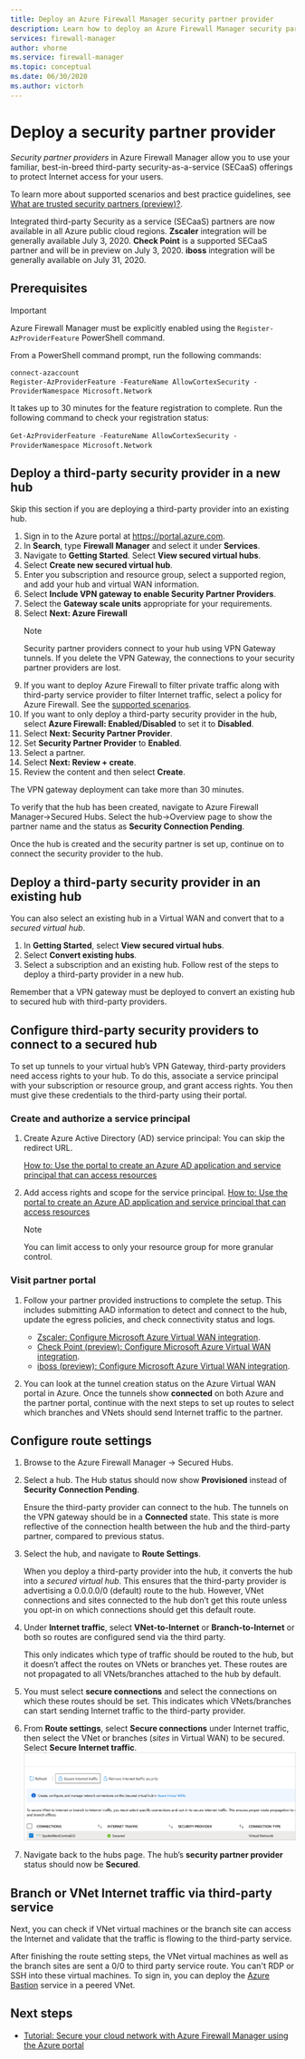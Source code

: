 ```yaml
---
title: Deploy an Azure Firewall Manager security partner provider
description: Learn how to deploy an Azure Firewall Manager security partner provider using the Azure portal. 
services: firewall-manager
author: vhorne
ms.service: firewall-manager
ms.topic: conceptual
ms.date: 06/30/2020
ms.author: victorh
---
```


# Deploy a security partner provider

*Security partner providers* in Azure Firewall Manager allow you to use your familiar, best-in-breed third-party security-as-a-service (SECaaS) offerings to protect Internet access for your users.

To learn more about supported scenarios and best practice guidelines, see [What are trusted security partners (preview)?](trusted-security-partners.md).


Integrated third-party Security as a service (SECaaS) partners are now available in all Azure public cloud regions. **Zscaler** integration will be generally available July 3, 2020. **Check Point** is a supported SECaaS partner and will be in preview on July 3, 2020. **iboss** integration will be generally available on July 31, 2020.

## Prerequisites

> [!IMPORTANT]
> Azure Firewall Manager must be explicitly enabled using the `Register-AzProviderFeature` PowerShell command.

From a PowerShell command prompt, run the following commands:

```azure-powershell
connect-azaccount
Register-AzProviderFeature -FeatureName AllowCortexSecurity -ProviderNamespace Microsoft.Network
```
It takes up to 30 minutes for the feature registration to complete. Run the following command to check your registration status:

`Get-AzProviderFeature -FeatureName AllowCortexSecurity -ProviderNamespace Microsoft.Network`

## Deploy a third-party security provider in a new hub

Skip this section if you are deploying a third-party provider into an existing hub.

1. Sign in to the Azure portal at https://portal.azure.com.
2. In **Search**, type **Firewall Manager** and select it under **Services**.
3. Navigate to **Getting Started**. Select **View secured virtual hubs**.
4. Select **Create new secured virtual hub**.
5. Enter you subscription and resource group, select a supported region, and add your hub and virtual WAN information. 
6. Select **Include VPN gateway to enable Security Partner Providers**.
7. Select the **Gateway scale units** appropriate for your requirements.
8. Select **Next: Azure Firewall**
   > [!NOTE]
   > Security partner providers connect to your hub using VPN Gateway tunnels. If you delete the VPN Gateway, the connections to your security partner providers are lost.
9. If you want to deploy Azure Firewall to filter private traffic along with third-party service provider to  filter Internet traffic, select a policy for Azure Firewall. See the [supported scenarios](trusted-security-partners.md#key-scenarios).
10. If you want to only deploy a third-party security provider in the hub, select **Azure Firewall: Enabled/Disabled** to set it to **Disabled**. 
11. Select  **Next: Security Partner Provider**.
12. Set **Security Partner Provider** to **Enabled**. 
13. Select a partner. 
14. Select **Next: Review + create**. 
15. Review the content and then select **Create**.

The VPN gateway deployment can take more than 30 minutes.

To verify that the hub has been created, navigate to Azure Firewall Manager->Secured Hubs. Select the hub->Overview page to show the partner name and the status as **Security Connection Pending**.

Once the hub is created and the security partner is set up, continue on to connect the security provider to the hub.

## Deploy a third-party security provider in an existing hub

You can also select an existing hub in a Virtual WAN and convert that to a *secured virtual hub*.

1. In **Getting Started**, select **View secured virtual hubs**.
2. Select **Convert existing hubs**.
3. Select a subscription and an existing hub. Follow rest of the steps to deploy a third-party provider in a new hub.

Remember that a VPN gateway must be deployed to convert an existing hub to secured hub with third-party providers.

## Configure third-party security providers to connect to a secured hub

To set up tunnels to your virtual hub’s VPN Gateway, third-party providers need access rights to your hub. To do this, associate a service principal with your subscription or resource group, and grant access rights. You then must give these credentials to the third-party using their portal.

### Create and authorize a service principal

1. Create Azure Active Directory (AD) service principal: You can skip the redirect URL. 

   [How to: Use the portal to create an Azure AD application and service principal that can access resources](../active-directory/develop/howto-create-service-principal-portal.md#create-an-azure-active-directory-application)
2. Add access rights and scope for the service principal.
   [How to: Use the portal to create an Azure AD application and service principal that can access resources](../active-directory/develop/howto-create-service-principal-portal.md#create-an-azure-active-directory-application)

   > [!NOTE]
   > You can limit access to only your resource group for more granular control.

### Visit partner portal

1. Follow your partner provided instructions to complete the setup. This includes submitting AAD information to detect and connect to the hub, update the egress policies, and check connectivity status and logs.

   - [Zscaler: Configure Microsoft Azure Virtual WAN integration](https://help.zscaler.com/zia/configuring-microsoft-azure-virtual-wan-integration).
   - [Check Point (preview): Configure Microsoft Azure Virtual WAN integration](https://sc1.checkpoint.com/documents/Infinity_Portal/WebAdminGuides/EN/CloudGuard-Connect-Azure-Virtual-WAN/Default.htm).
   - [iboss (preview): Configure Microsoft Azure Virtual WAN integration](https://www.iboss.com/blog/securing-microsoft-azure-with-iboss-saas-network-security). 
   
2. You can look at the tunnel creation status on the Azure Virtual WAN portal in Azure. Once the tunnels show **connected** on both Azure and the partner portal, continue with the next steps to set up routes to select which branches and VNets should send Internet traffic to the partner.

## Configure route settings

1. Browse to the Azure Firewall Manager -> Secured Hubs. 
2. Select a hub. The Hub status should now show **Provisioned** instead of **Security Connection Pending**.

   Ensure the third-party provider can connect to the hub. The tunnels on the VPN gateway should be in a **Connected** state. This state is more reflective of the connection health between the hub and the third-party partner, compared to previous status.
3. Select the hub, and navigate to **Route Settings**.

   When you deploy a third-party provider into the hub, it converts the hub into a *secured virtual hub*. This ensures that the third-party provider is advertising a 0.0.0.0/0 (default) route to the hub. However, VNet connections and sites connected to the hub don’t get this route unless you opt-in on which connections should get this default route.
4. Under **Internet traffic**, select **VNet-to-Internet** or **Branch-to-Internet** or both so routes are configured send via the third party.

   This only indicates which type of traffic should be routed to the hub, but it doesn’t affect the routes on VNets or branches yet. These routes are not propagated to all VNets/branches attached to the hub by default.
5. You must select **secure connections** and select the connections on which these routes should be set. This indicates which VNets/branches can start sending Internet traffic to the third-party provider.
6. From **Route settings**, select **Secure connections** under Internet traffic, then select the VNet or branches (*sites* in Virtual WAN) to be secured. Select **Secure Internet traffic**.
   ![Secure Internet traffic](media/deploy-trusted-security-partner/secure-internet-traffic.png)
7. Navigate back to the hubs page. The hub’s **security partner provider** status should now be  **Secured**.

## Branch or VNet Internet traffic via third-party service

Next, you can check if VNet virtual machines or the branch site can access the Internet and validate that the traffic is flowing to the third-party service.

After finishing the route setting steps, the VNet virtual machines as well as the branch sites are sent a 0/0 to third party service route. You can't RDP or SSH into these virtual machines. To sign in, you can deploy the [Azure Bastion](../bastion/bastion-overview.md) service in a peered VNet.

## Next steps

- [Tutorial: Secure your cloud network with Azure Firewall Manager using the Azure portal](secure-cloud-network.md)